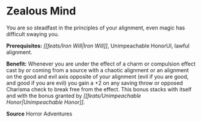 ﻿---
cssclass: [feats]

---
# Zealous Mind

You are so steadfast in the principles of your alignment, even magic has difficult swaying you.

**Prerequisites:** _[[feats/Iron Will|Iron Will]]_, Unimpeachable HonorUI, lawful alignment.

**Benefit:** Whenever you are under the effect of a charm or compulsion effect cast by or coming from a source with a chaotic alignment or an alignment on the good and evil axis opposite of your alignment (evil if you are good, and good if you are evil) you gain a +2 on any saving throw or opposed Charisma check to break free from the effect. This bonus stacks with itself and with the bonus granted by _[[feats/Unimpeachable Honor|Unimpeachable Honor]]_.

**Source** Horror Adventures